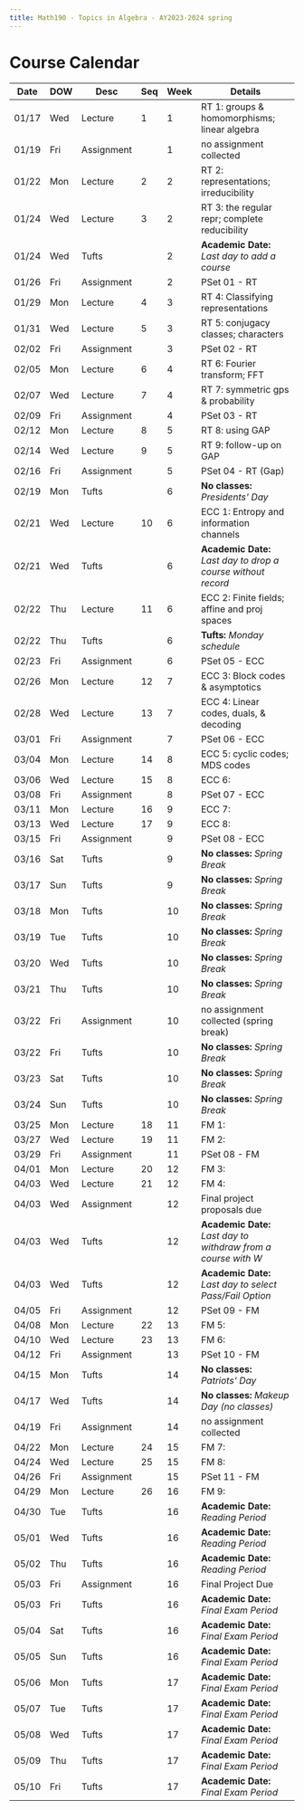 ```yaml
---
title: Math190 - Topics in Algebra - AY2023-2024 spring
---
```


# **Course Calendar**
  

  | Date  | DOW | Desc       | Seq | Week | Details                                                        |
  |-------|-----|------------|-----|------|----------------------------------------------------------------|
  | 01/17 | Wed | Lecture    | 1   | 1    | RT 1: groups & homomorphisms; linear algebra                   |
  | 01/19 | Fri | Assignment |     | 1    | no assignment collected                                        |
  | 01/22 | Mon | Lecture    | 2   | 2    | RT 2: representations; irreducibility                          |
  | 01/24 | Wed | Lecture    | 3   | 2    | RT 3: the regular repr; complete reducibility                  |
  | 01/24 | Wed | Tufts      |     | 2    | **Academic Date:** *Last day to add a course*                  |
  | 01/26 | Fri | Assignment |     | 2    | PSet 01 - RT                                                   |
  | 01/29 | Mon | Lecture    | 4   | 3    | RT 4: Classifying representations                              |
  | 01/31 | Wed | Lecture    | 5   | 3    | RT 5: conjugacy classes; characters                            |
  | 02/02 | Fri | Assignment |     | 3    | PSet 02 - RT                                                   |
  | 02/05 | Mon | Lecture    | 6   | 4    | RT 6: Fourier transform; FFT                                   |
  | 02/07 | Wed | Lecture    | 7   | 4    | RT 7: symmetric gps & probability                              |
  | 02/09 | Fri | Assignment |     | 4    | PSet 03 - RT                                                   |
  | 02/12 | Mon | Lecture    | 8   | 5    | RT 8: using GAP                                                |
  | 02/14 | Wed | Lecture    | 9   | 5    | RT 9: follow-up on GAP                                         |
  | 02/16 | Fri | Assignment |     | 5    | PSet 04 - RT (Gap)                                             |
  | 02/19 | Mon | Tufts      |     | 6    | **No classes:** *Presidents' Day*                              |
  | 02/21 | Wed | Lecture    | 10  | 6    | ECC 1: Entropy and information channels                        |
  | 02/21 | Wed | Tufts      |     | 6    | **Academic Date:** *Last day to drop a course without record*  |
  | 02/22 | Thu | Lecture    | 11  | 6    | ECC 2: Finite fields; affine and proj spaces                   |
  | 02/22 | Thu | Tufts      |     | 6    | **Tufts:** *Monday schedule*                                   |
  | 02/23 | Fri | Assignment |     | 6    | PSet 05 - ECC                                                  |
  | 02/26 | Mon | Lecture    | 12  | 7    | ECC 3: Block codes & asymptotics                               |
  | 02/28 | Wed | Lecture    | 13  | 7    | ECC 4: Linear codes, duals, & decoding                         |
  | 03/01 | Fri | Assignment |     | 7    | PSet 06 - ECC                                                  |
  | 03/04 | Mon | Lecture    | 14  | 8    | ECC 5: cyclic codes; MDS codes                                 |
  | 03/06 | Wed | Lecture    | 15  | 8    | ECC 6:                                                         |
  | 03/08 | Fri | Assignment |     | 8    | PSet 07 - ECC                                                  |
  | 03/11 | Mon | Lecture    | 16  | 9    | ECC 7:                                                         |
  | 03/13 | Wed | Lecture    | 17  | 9    | ECC 8:                                                         |
  | 03/15 | Fri | Assignment |     | 9    | PSet 08 - ECC                                                  |
  | 03/16 | Sat | Tufts      |     | 9    | **No classes:** *Spring Break*                                 |
  | 03/17 | Sun | Tufts      |     | 9    | **No classes:** *Spring Break*                                 |
  | 03/18 | Mon | Tufts      |     | 10   | **No classes:** *Spring Break*                                 |
  | 03/19 | Tue | Tufts      |     | 10   | **No classes:** *Spring Break*                                 |
  | 03/20 | Wed | Tufts      |     | 10   | **No classes:** *Spring Break*                                 |
  | 03/21 | Thu | Tufts      |     | 10   | **No classes:** *Spring Break*                                 |
  | 03/22 | Fri | Assignment |     | 10   | no assignment collected (spring break)                         |
  | 03/22 | Fri | Tufts      |     | 10   | **No classes:** *Spring Break*                                 |
  | 03/23 | Sat | Tufts      |     | 10   | **No classes:** *Spring Break*                                 |
  | 03/24 | Sun | Tufts      |     | 10   | **No classes:** *Spring Break*                                 |
  | 03/25 | Mon | Lecture    | 18  | 11   | FM 1:                                                          |
  | 03/27 | Wed | Lecture    | 19  | 11   | FM 2:                                                          |
  | 03/29 | Fri | Assignment |     | 11   | PSet 08 - FM                                                   |
  | 04/01 | Mon | Lecture    | 20  | 12   | FM 3:                                                          |
  | 04/03 | Wed | Lecture    | 21  | 12   | FM 4:                                                          |
  | 04/03 | Wed | Assignment |     | 12   | Final project proposals due                                    |
  | 04/03 | Wed | Tufts      |     | 12   | **Academic Date:** *Last day to withdraw from a course with W* |
  | 04/03 | Wed | Tufts      |     | 12   | **Academic Date:** *Last day to select Pass/Fail Option*       |
  | 04/05 | Fri | Assignment |     | 12   | PSet 09 - FM                                                   |
  | 04/08 | Mon | Lecture    | 22  | 13   | FM 5:                                                          |
  | 04/10 | Wed | Lecture    | 23  | 13   | FM 6:                                                          |
  | 04/12 | Fri | Assignment |     | 13   | PSet 10 - FM                                                   |
  | 04/15 | Mon | Tufts      |     | 14   | **No classes:** *Patriots' Day*                                |
  | 04/17 | Wed | Tufts      |     | 14   | **No classes:** *Makeup Day (no classes)*                      |
  | 04/19 | Fri | Assignment |     | 14   | no assignment collected                                        |
  | 04/22 | Mon | Lecture    | 24  | 15   | FM 7:                                                          |
  | 04/24 | Wed | Lecture    | 25  | 15   | FM 8:                                                          |
  | 04/26 | Fri | Assignment |     | 15   | PSet 11 - FM                                                   |
  | 04/29 | Mon | Lecture    | 26  | 16   | FM 9:                                                          |
  | 04/30 | Tue | Tufts      |     | 16   | **Academic Date:** *Reading Period*                            |
  | 05/01 | Wed | Tufts      |     | 16   | **Academic Date:** *Reading Period*                            |
  | 05/02 | Thu | Tufts      |     | 16   | **Academic Date:** *Reading Period*                            |
  | 05/03 | Fri | Assignment |     | 16   | Final Project Due                                              |
  | 05/03 | Fri | Tufts      |     | 16   | **Academic Date:** *Final Exam Period*                         |
  | 05/04 | Sat | Tufts      |     | 16   | **Academic Date:** *Final Exam Period*                         |
  | 05/05 | Sun | Tufts      |     | 16   | **Academic Date:** *Final Exam Period*                         |
  | 05/06 | Mon | Tufts      |     | 17   | **Academic Date:** *Final Exam Period*                         |
  | 05/07 | Tue | Tufts      |     | 17   | **Academic Date:** *Final Exam Period*                         |
  | 05/08 | Wed | Tufts      |     | 17   | **Academic Date:** *Final Exam Period*                         |
  | 05/09 | Thu | Tufts      |     | 17   | **Academic Date:** *Final Exam Period*                         |
  | 05/10 | Fri | Tufts      |     | 17   | **Academic Date:** *Final Exam Period*                         |

